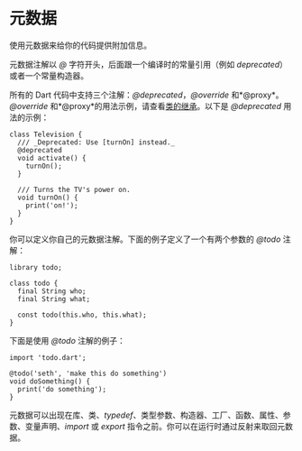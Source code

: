 # 元数据

使用元数据来给你的代码提供附加信息。

元数据注解以 *@* 字符开头，后面跟一个编译时的常量引用（例如 *deprecated*）或者一个常量构造器。

所有的 Dart 代码中支持三个注解：*@deprecated*，*@override* 和*@proxy*。*@override* 和*@proxy*的用法示例，请查看[类的继承](#)。以下是 *@deprecated* 用法的示例：

```
class Television {
  /// _Deprecated: Use [turnOn] instead._
  @deprecated
  void activate() {
    turnOn();
  }

  /// Turns the TV's power on.
  void turnOn() {
    print('on!');
  }
}
```

你可以定义你自己的元数据注解。下面的例子定义了一个有两个参数的 *@todo* 注解：

```
library todo;

class todo {
  final String who;
  final String what;

  const todo(this.who, this.what);
}
```

下面是使用 *@todo* 注解的例子：

```
import 'todo.dart';

@todo('seth', 'make this do something')
void doSomething() {
  print('do something');
}
```

元数据可以出现在库、类、*typedef*、类型参数、构造器、工厂、函数、属性、参数、变量声明、*import* 或 *export* 指令之前。你可以在运行时通过反射来取回元数据。
